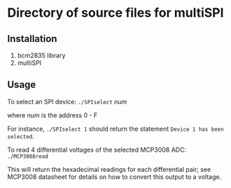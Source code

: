 # Directory of source files for multiSPI
## Installation
1. bcm2835 library
2. multiSPI
## Usage
To select an SPI device:  `./SPIselect` *num*
  
where *num* is the address 0 - F

For instance, `./SPIselect 1` should return the statement `Device 1 has been selected`.

To read 4 differential voltages of the selected MCP3008 ADC:  `./MCP3008read`

This will return the hexadecimal readings for each differential pair; see MCP3008 datasheet for details on how to convert this output to a voltage.
